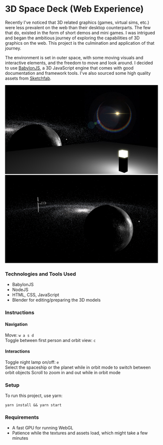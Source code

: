 # 3D Space Deck (Web Experience)

Recently I've noticed that 3D related graphics (games, virtual sims, etc.) were less prevalent on the web than their desktop counterparts. The few that do, existed in the form of short demos and mini games. I was intrigued and began the ambitious journey of exploring the capabilities of 3D graphics on the web. This project is the culmination and application of that journey.

The environment is set in outer space, with some moving visuals and interactive elements, and the freedom to move and look around. I decided to use [BabylonJS](https://www.babylonjs.com/), a 3D JavaScript engine that comes with good documentation and framework tools. I've also sourced some high quality assets from [Sketchfab](https://sketchfab.com/).


![Screenshot 1](screenshot1.png) ![Screenshot 2](screenshot2.png)

### Technologies and Tools Used
* BabylonJS
* NodeJS
* HTML, CSS, JavaScript
* Blender for editing/preparing the 3D models

### Instructions

#### Navigation
Move: `w a s d`  
Toggle between first person and orbit view: `c` 

#### Interactions
Toggle night lamp on/off: `e`  
Select the spaceship or the planet while in orbit mode to switch between orbit objects
Scroll to zoom in and out while in orbit mode

### Setup
To run this project, use yarn:  
```
yarn install && yarn start
```

### Requirements
* A fast GPU for running WebGL
* Patience while the textures and assets load, which might take a few minutes
